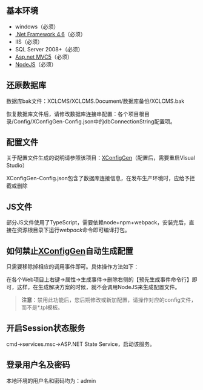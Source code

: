## 基本环境 ##

- windows（必须）
- [.Net Framework 4.6](https://www.microsoft.com/zh-cn/download/details.aspx?id=30653)（必须）
- IIS（必须）
- SQL Server 2008+（必须）
- [Asp.net MVC5](https://www.asp.net/mvc/mvc5)（必须）
- [NodeJS](https://nodejs.org/zh-cn/)（必须）

## 还原数据库 ##

数据库bak文件：XCLCMS/XCLCMS.Document/数据库备份/XCLCMS.bak

恢复数据库文件后，请修改数据库连接串配置：各个项目根目录/Config/XConfigGen-Config.json中的dbConnectionString配置项。

## 配置文件 ##

关于配置文件生成的说明请参照该项目：[XConfigGen](https://github.com/xucongli1989/XConfigGen)（配置后，需要重启Visual Studio）

XConfigGen-Config.json包含了数据库连接信息，在发布生产环境时，应给予拦截或删除

## JS文件 ##

部分JS文件使用了TypeScript，需要依赖node+npm+webpack，安装完后，直接在资源根目录下运行*webpack*命令即可编译打包。

## 如何禁止[XConfigGen](https://github.com/xucongli1989/XConfigGen)自动生成配置 ##

只需要移除掉相应的调用事件即可。具体操作方法如下：

在各个Web项目上右键->属性->生成事件->删除右侧的【预先生成事件命令行】即可，这样，在生成解决方案的时候，就不会调用NodeJS来生成配置文件。

> **注意**：禁用此功能后，您后期修改或新加配置，请操作对应的config文件，而不是*.tpl模板。

## 开启Session状态服务 ##

cmd->services.msc->ASP.NET State Service，启动该服务。


## 登录用户名及密码 ##

本地环境的用户名和密码均为：admin


